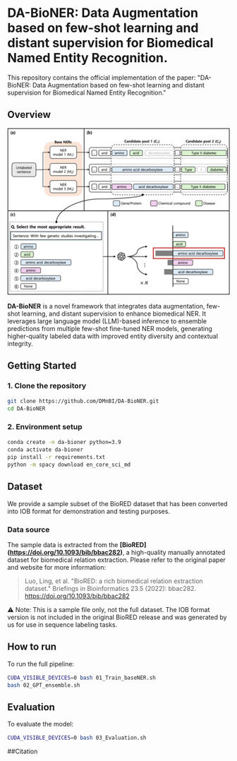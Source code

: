# DA-BioNER: Data Augmentation based on few-shot learning and distant supervision for Biomedical Named Entity Recognition.

This repository contains the official implementation of the paper: "DA-BioNER: Data Augmentation based on few-shot learning and distant supervision for Biomedical Named Entity Recognition."


##  Overview
![DA-BioNER Overview](Overview.jpg)

**DA-BioNER** is a novel framework that integrates data augmentation, few-shot learning, and distant supervision to enhance biomedical NER. It leverages large language model (LLM)-based inference to ensemble predictions from multiple few-shot fine-tuned NER models, generating higher-quality labeled data with improved entity diversity and contextual integrity.

## Getting Started
### 1. Clone the repository
```bash
git clone https://github.com/DMnBI/DA-BioNER.git
cd DA-BioNER
```

### 2. Environment setup
```bash
conda create -n da-bioner python=3.9
conda activate da-bioner
pip install -r requirements.txt
python -m spacy download en_core_sci_md
```

## Dataset
We provide a sample subset of the BioRED dataset that has been converted into IOB format for demonstration and testing purposes.
### Data source
The sample data is extracted from the **[BioRED] (https://doi.org/10.1093/bib/bbac282)**, a high-quality manually annotated dataset for biomedical relation extraction.
Please refer to the original paper and website for more information:

>Luo, Ling, et al. "BioRED: a rich biomedical relation extraction dataset." Briefings in Bioinformatics 23.5 (2022): bbac282.
>https://doi.org/10.1093/bib/bbac282

⚠️ Note: This is a sample file only, not the full dataset. The IOB format version is not included in the original BioRED release and was generated by us for use in sequence labeling tasks.



## How to run
To run the full pipeline:

```bash
CUDA_VISIBLE_DEVICES=0 bash 01_Train_baseNER.sh
bash 02_GPT_ensemble.sh
```

## Evaluation
To evaluate the model:
```bash
CUDA_VISIBLE_DEVICES=0 bash 03_Evaluation.sh
```

##Citation

